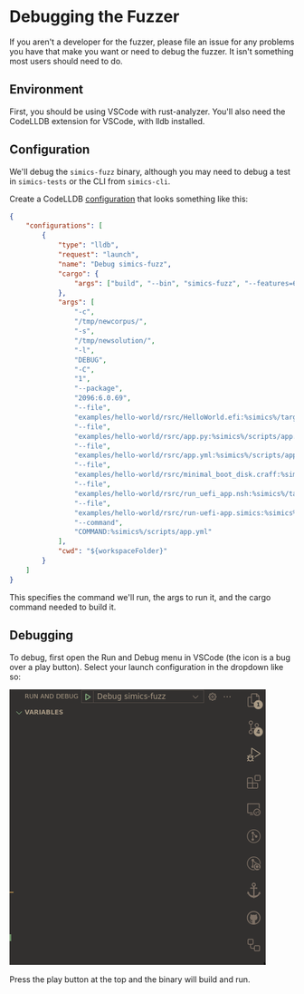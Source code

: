 # Debugging the Fuzzer

If you aren't a developer for the fuzzer, please file an issue for any problems you
have that make you want or need to debug the fuzzer. It isn't something most users
should need to do.

## Environment

First, you should be using VSCode with rust-analyzer. You'll also need the CodeLLDB
extension for VSCode, with lldb installed.

## Configuration

We'll debug the `simics-fuzz` binary, although you may need to debug a test in
`simics-tests` or the CLI from `simics-cli`.

Create a CodeLLDB
[configuration](https://github.com/vadimcn/codelldb/blob/master/MANUAL.md#starting-a-new-debug-session)
that looks something like this:


```json
{
    "configurations": [
        {
            "type": "lldb",
            "request": "launch",
            "name": "Debug simics-fuzz",
            "cargo": {
                "args": ["build", "--bin", "simics-fuzz", "--features=6.0.168"]
            },
            "args": [
                "-c",
                "/tmp/newcorpus/",
                "-s",
                "/tmp/newsolution/",
                "-l",
                "DEBUG",
                "-C",
                "1",
                "--package",
                "2096:6.0.69",
                "--file",
                "examples/hello-world/rsrc/HelloWorld.efi:%simics%/targets/hello-world/HelloWorld.efi",
                "--file",
                "examples/hello-world/rsrc/app.py:%simics%/scripts/app.py",
                "--file",
                "examples/hello-world/rsrc/app.yml:%simics%/scripts/app.yml",
                "--file",
                "examples/hello-world/rsrc/minimal_boot_disk.craff:%simics%/targets/hello-world/minimal_boot_disk.craff",
                "--file",
                "examples/hello-world/rsrc/run_uefi_app.nsh:%simics%/targets/hello-world/run_uefi_app.nsh",
                "--file",
                "examples/hello-world/rsrc/run-uefi-app.simics:%simics%/targets/hello-world/run-uefi-app.simics",
                "--command",
                "COMMAND:%simics%/scripts/app.yml"
            ],
            "cwd": "${workspaceFolder}"
        }
    ]
}
```

This specifies the command we'll run, the args to run it, and the cargo command
needed to build it.

## Debugging

To debug, first open the Run and Debug menu in VSCode (the icon is a bug over a play
button). Select your launch configuration in the dropdown like so:

![Launch configuration](./images/DEBUGGING_FUZZER_Run_and_Debug.png)

Press the play button at the top and the binary will build and run.
